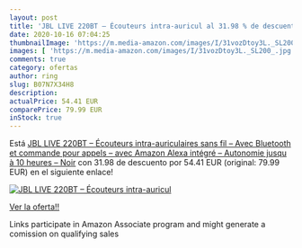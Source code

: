 ```yaml
---
layout: post
title: 'JBL LIVE 220BT – Écouteurs intra-auricul al 31.98 % de descuento'
date: 2020-10-16 07:04:25
thumbnailImage: 'https://m.media-amazon.com/images/I/31vozDtoy3L._SL200_.jpg'
images: [ 'https://m.media-amazon.com/images/I/31vozDtoy3L._SL200_.jpg' ]
comments: true
category: ofertas
author: ring
slug: B07N7X34H8
description:
actualPrice: 54.41 EUR
comparePrice: 79.99 EUR
inStock: true
---
```


Está [JBL LIVE 220BT – Écouteurs intra-auriculaires sans fil – Avec Bluetooth et commande pour appels – avec Amazon Alexa intégré – Autonomie jusqu à 10 heures – Noir](https://www.amazon.fr/dp/B07N7X34H8/?tag=tolees0d-21) con 31.98 de descuento por 54.41 EUR (original: 79.99 EUR) en el siguiente enlace!

[![JBL LIVE 220BT – Écouteurs intra-auricul](https://m.media-amazon.com/images/I/31vozDtoy3L._SL200_.jpg)](https://www.amazon.fr/dp/B07N7X34H8/?tag=tolees0d-21)

[Ver la oferta!!](https://www.amazon.fr/dp/B07N7X34H8/?tag=tolees0d-21)

Links participate in Amazon Associate program and might generate a comission on qualifying sales


